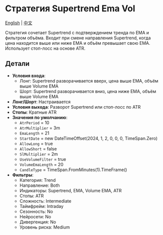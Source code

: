 # Стратегия Supertrend Ema Vol
[English](README.md) | [中文](README_cn.md)

Стратегия сочетает Supertrend с подтверждением тренда по EMA и фильтром объёма. Входит при смене направления Supertrend, когда цена находится выше или ниже EMA и объём превышает свою EMA. Использует стоп-лосс на основе ATR.

## Детали

- **Условия входа**:
  - Лонг: Supertrend разворачивается вверх, цена выше EMA, объём выше Volume EMA
  - Шорт: Supertrend разворачивается вниз, цена ниже EMA, объём выше Volume EMA
- **Лонг/Шорт**: Настраивается
- **Условия выхода**: Разворот Supertrend или стоп-лосс по ATR
- **Стопы**: Кратные ATR
- **Значения по умолчанию**:
  - `AtrPeriod` = 10
  - `AtrMultiplier` = 3m
  - `EmaLength` = 21
  - `StartDate` = new DateTimeOffset(2024, 1, 2, 0, 0, 0, TimeSpan.Zero)
  - `AllowLong` = true
  - `AllowShort` = false
  - `SlMultiplier` = 2m
  - `UseVolumeFilter` = true
  - `VolumeEmaLength` = 20
  - `CandleType` = TimeSpan.FromMinutes(1).TimeFrame()
- **Фильтры**:
  - Категория: Trend
  - Направление: Both
  - Индикаторы: Supertrend, EMA, Volume EMA, ATR
  - Стопы: ATR
  - Сложность: Intermediate
  - Таймфрейм: Intraday
  - Сезонность: No
  - Нейросети: No
  - Дивергенция: No
  - Уровень риска: Medium
